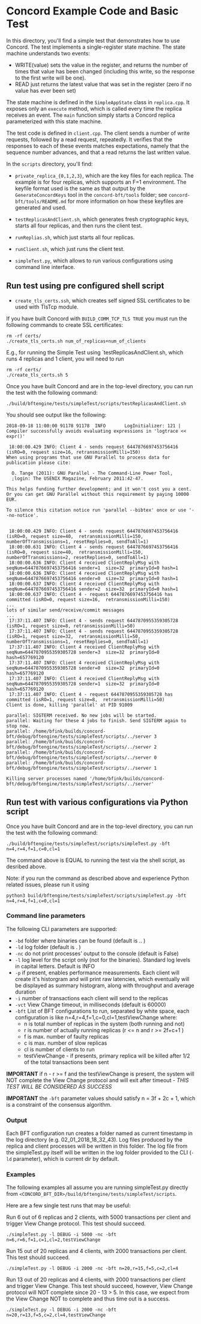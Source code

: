 # Concord Example Code and Basic Test

In this directory, you'll find a simple test that demonstrates how to
use Concord. The test implements a single-register state machine. The
state machine understands two events:

  * WRITE(value) sets the value in the register, and returns the
    number of times that value has been changed (including this write,
    so the response to the first write will be one).
  * READ just returns the latest value that was set in the register
    (zero if no value has ever been set)

The state machine is defined in the `SimpleAppState` class in
`replica.cpp`. It exposes only an `execute` method, which is called
every time the replica receives an event. The `main` function simply
starts a Concord replica parameterized with this state machine.

The test code is defined in `client.cpp`. The client sends a number of
write requests, followed by a read request, repeatedly. It verifies
that the responses to each of these events matches expectations,
namely that the sequence number advances, and that a read returns the
last written value.

In the `scripts` directory, you'll find:

  * `private_replica_{0,1,2,3}`, which are the key files for each
    replica. The example is for four replicas, which supports an F=1
    environment. The keyfile format used is the same as that output by
    the `GenerateConcordKeys` tool in the `concord-bft/tools` folder;
    see `concord-bft/tools/README.md` for more information on how
    these keyfiles are generated and used.

  * `testReplicasAndClient.sh`, which generates fresh cryptographic
    keys, starts all four replicas, and then runs the client test.

  * `runReplias.sh`, which just starts all four replicas.

  * `runClient.sh`, which just runs the client test.

  * `simpleTest.py`, which allows to run various configurations using command
  line interface.

## Run test using pre configured shell script
  * `create_tls_certs.ssh`, which creates self signed SSL certificates to be used with TlsTcp module.

If you have built Concord with `BUILD_COMM_TCP_TLS TRUE` you must run the following commands to create SSL certificates:

```
rm -rf certs/
./create_tls_certs.sh num_of_replicas+num_of_clients
```
E.g., for running the Simple Test using `testReplicasAndClient.sh, which runs 4 replicas and 1 client, you will need to run
```
rm -rf certs/
./create_tls_certs.sh 5
```

Once you have built Concord and are in the top-level directory, you can run the
test with the following command:

```
./build/bftengine/tests/simpleTest/scripts/testReplicasAndClient.sh
```

You should see output like the following:

```
2018-09-18 11:00:00 91178 91178  INFO       LogInitializer: 121 | Compiler successfully avoids evaluating expressions in 'logtrace << expr()'

 18:00:00.429 INFO: Client 4 - sends request 6447876697453756416 (isRO=0, request size=16, retransmissionMilli=150)
When using programs that use GNU Parallel to process data for publication please cite:

  O. Tange (2011): GNU Parallel - The Command-Line Power Tool,
  ;login: The USENIX Magazine, February 2011:42-47.

This helps funding further development; and it won't cost you a cent.
Or you can get GNU Parallel without this requirement by paying 10000 EUR.

To silence this citation notice run 'parallel --bibtex' once or use '--no-notice'.


 18:00:00.429 INFO: Client 4 - sends request 6447876697453756416 (isRO=0, request size=40,  retransmissionMilli=150, numberOfTransmissions=1, resetReplies=0, sendToAll=1)
 18:00:00.631 INFO: Client 4 - sends request 6447876697453756416 (isRO=0, request size=40,  retransmissionMilli=150, numberOfTransmissions=2, resetReplies=0, sendToAll=1)
 18:00:00.636 INFO: Client 4 received ClientReplyMsg with seqNum=6447876697453756416 sender=1  size=32  primaryId=0 hash=1
 18:00:00.636 INFO: Client 4 received ClientReplyMsg with seqNum=6447876697453756416 sender=0  size=32  primaryId=0 hash=1
 18:00:00.637 INFO: Client 4 received ClientReplyMsg with seqNum=6447876697453756416 sender=2  size=32  primaryId=0 hash=1
 18:00:00.637 INFO: Client 4 - request 6447876697453756416 has committed (isRO=0, request size=16,  retransmissionMilli=150)
...
lots of similar send/receive/commit messages
...
 17:37:11.407 INFO: Client 4 - sends request 6447870955359305728 (isRO=1, request size=8, retransmissionMilli=50)
 17:37:11.407 INFO: Client 4 - sends request 6447870955359305728 (isRO=1, request size=32,  retransmissionMilli=50, numberOfTransmissions=1, resetReplies=0, sendToAll=1)
 17:37:11.407 INFO: Client 4 received ClientReplyMsg with seqNum=6447870955359305728 sender=3  size=32  primaryId=0 hash=657769120
 17:37:11.407 INFO: Client 4 received ClientReplyMsg with seqNum=6447870955359305728 sender=0  size=32  primaryId=0 hash=657769120
 17:37:11.407 INFO: Client 4 received ClientReplyMsg with seqNum=6447870955359305728 sender=1  size=32  primaryId=0 hash=657769120
 17:37:11.407 INFO: Client 4 - request 6447870955359305728 has committed (isRO=1, request size=8,  retransmissionMilli=50)
Client is done, killing 'parallel' at PID 91009

parallel: SIGTERM received. No new jobs will be started.
parallel: Waiting for these 4 jobs to finish. Send SIGTERM again to stop now.
parallel: /home/bfink/builds/concord-bft/debug/bftengine/tests/simpleTest/scripts/../server 3
parallel: /home/bfink/builds/concord-bft/debug/bftengine/tests/simpleTest/scripts/../server 2
parallel: /home/bfink/builds/concord-bft/debug/bftengine/tests/simpleTest/scripts/../server 0
parallel: /home/bfink/builds/concord-bft/debug/bftengine/tests/simpleTest/scripts/../server 1

Killing server processes named '/home/bfink/builds/concord-bft/debug/bftengine/tests/simpleTest/scripts/../server'
```
## Run test with various configurations via Python script

Once you have built Concord and are in the top-level directory, you can run the
test with the following command:

```
./build/bftengine/tests/simpleTest/scripts/simpleTest.py -bft n=4,r=4,f=1,c=0,cl=1
```
The command above is EQUAL to running the test via the shell script, as desribed above.

Note: if you run the command as described above and experience Python related
 issues, please run it using

    python3 build/bftengine/tests/simpleTest/scripts/simpleTest.py -bft n=4,r=4,f=1,c=0,cl=1

### Command line parameters
The following CLI parameters are supported:

*   ```-bd``` folder where binaries can be found (default is .. )
*   ```-ld``` log folder (default is . )
*   ```-nc``` do not print processes' output to the console (default is False)
*   ```-l``` log level for the script only (not for the binaries). Standard log
levels in capital letters. Default is INFO
*   ```-p``` if present, enables performance measurements. Each client will 
create it's historgram and will print raw latencies, which eventually will be
 displayed as summary histogram, along with throughput and average duration
*   ```-i``` number of transactions each client will send to the replicas
*   ```-vct``` View Change timeout, in milliseconds (default is 60000)
*   ```-bft``` List of BFT configurations to run, separated by white space, each configuration is like n=4,r=4,f=1,c=0,cl=1,testViewChange where:
	*   n is total number of replicas in the system (both running and not)
	*   r is number of actually running replicas (r <= n and r >= 2f+c+1 )
	*   f is max. number of faulty replicas
	*   c is max. number of slow replicas
	*   cl is number of clients to run
	*   testViewChange - if presents, primary replica will be killed after 1/2 of the total transactions been sent

**IMPORTANT** if n - r >= f and the testViewChange is present, the system will NOT complete the View Change
protocol and will exit after timeout - *THIS TEST WILL BE CONSIDERED AS SUCCESS*

**IMPORTANT** the ```-bft``` parameter values should satisfy n = 3f + 2c + 1, which is a constraint of the consensus algorithm.

### Output
Each BFT configuration run creates a folder named as current timestamp in the log directory (e.g. 02_01_2018_18_32_43).
Log files produced by the replica and client processes will be written in this folder.
The log file from the simpleTest.py itself will be written in the log folder provided to the CLI (```-ld``` parameter), which is current dir by default.

### Examples
The following examples all assume you are running simpleTest.py directly from
`<CONCORD_BFT_DIR>/build/bftengine/tests/simpleTest/scripts`.

Here are a few single test runs that may be useful:

Run 6 out of 6 replicas and 2 clients, with 5000 transactions per client and trigger View Change protocol. This test should succeed.
```
./simpleTest.py -l DEBUG -i 5000 -nc -bft n=6,r=6,f=1,c=1,cl=2,testViewChange
```

Run 15 out of 20 replicas and 4 clients, with 2000 transactions per client. This test should succeed.
```
./simpleTest.py -l DEBUG -i 2000 -nc -bft n=20,r=15,f=5,c=2,cl=4
```

Run 13 out of 20 replicas and 4 clients, with 2000 transactions per client and trigger View Change. This test should succeed, however, View Change protocol will NOT complete since 20 - 13 > 5. In this case, we expect from the View Change NOT to complete and thus time out is a success.
```
./simpleTest.py -l DEBUG -i 2000 -nc -bft n=20,r=13,f=5,c=2,cl=4,testViewChange
```
